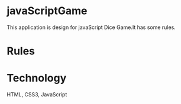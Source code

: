 # javaScriptGame
This application is design for javaScript Dice Game.It has some rules. 

# Rules


# Technology
HTML, 
CSS3,
JavaScript